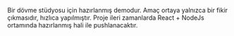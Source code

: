Bir dövme stüdyosu için hazırlanmış demodur. Amaç ortaya yalnızca bir fikir çıkmasıdır, hızlıca yapılmıştır. 
Proje ileri zamanlarda React + NodeJs ortamında hazırlanmış hali ile pushlanacaktır.
